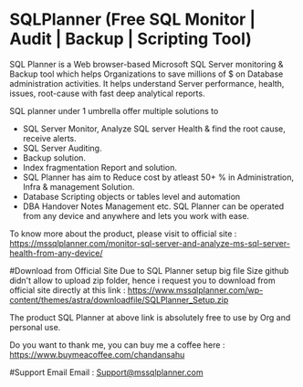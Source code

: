 # SQLPlanner (Free SQL Monitor | Audit | Backup | Scripting Tool)

SQL Planner is a Web browser-based Microsoft SQL Server monitoring & Backup tool which helps Organizations to save millions of $ on Database administration activities. It helps understand Server performance, health, issues, root-cause with fast deep analytical reports.

SQL planner under 1 umbrella offer multiple solutions to
- SQL Server Monitor, Analyze SQL server Health & find the root cause, receive alerts.
- SQL Server Auditing.
- Backup solution.
- Index fragmentation Report and solution.
- SQL Planner has aim to Reduce cost by atleast 50+ % in Administration, Infra & management Solution.
- Database Scripting objects or tables level and automation
- DBA Handover Notes Management etc.
SQL Planner can be operated from any device and anywhere and lets you work with ease.

To know more about the product, please visit to official site : https://mssqlplanner.com/monitor-sql-server-and-analyze-ms-sql-server-health-from-any-device/

#Download from Official Site
Due to SQL Planner setup big file Size github didn't allow to upload zip folder, hence i request you to download from official site directly at this link : 
https://www.mssqlplanner.com/wp-content/themes/astra/downloadfile/SQLPlanner_Setup.zip

The product SQL Planner at above link is absolutely free to use by Org and personal use.

Do you want to thank me, you can buy me a coffee here : https://www.buymeacoffee.com/chandansahu

#Support Email
Email : Support@mssqlplanner.com
